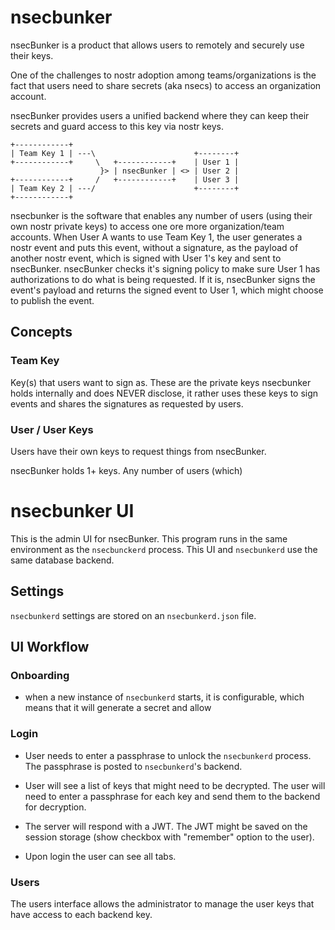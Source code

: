 # nsecbunker

nsecBunker is a product that allows users to remotely and securely use their keys.

One of the challenges to nostr adoption among teams/organizations is the fact that
users need to share secrets (aka nsecs) to access an organization account.

nsecBunker provides users a unified backend where they can keep their secrets and
guard access to this key via nostr keys.

```
+------------+
| Team Key 1 | ---\                      +--------+
+------------+     \   +------------+    | User 1 |
                    }> | nsecBunker | <> | User 2 |
+------------+     /   +------------+    | User 3 |
| Team Key 2 | ---/                      +--------+
+------------+
```

nsecbunker is the software that enables any number of users (using their own nostr private keys)
to access one ore more organization/team accounts. When User A wants to use Team Key 1, the user
generates a nostr event and puts this event, without a signature, as the payload of another
nostr event, which is signed with User 1's key and sent to nsecBunker. nsecBunker checks it's signing
policy to make sure User 1 has authorizations to do what is being requested. If it is, nsecBunker signs
the event's payload and returns the signed event to User 1, which might choose to publish the event.

## Concepts

### Team Key
Key(s) that users want to sign as. These are the private keys
nsecbunker holds internally and does NEVER disclose, it rather
uses these keys to sign events and shares the signatures as requested by users.

### User / User Keys
Users have their own keys to request things from nsecBunker.


nsecBunker holds 1+ keys. Any number of users (which)

# nsecbunker UI

This is the admin UI for nsecBunker. This program runs in the same environment
as the `nsecbunckerd` process. This UI and `nsecbunkerd` use the same database
backend.

## Settings
`nsecbunkerd` settings are stored on an `nsecbunkerd.json` file.

## UI Workflow

### Onboarding
* when a new instance of `nsecbunkerd` starts, it is configurable, which means that it will
generate a secret and allow

### Login
* User needs to enter a passphrase to unlock the `nsecbunkerd` process. The passphrase
is posted to `nsecbunkerd`'s backend.

* User will see a list of keys that might need to be decrypted. The user will need to
enter a passphrase for each key and send them to the backend for decryption.

* The server will respond with a JWT. The JWT might be saved on the session storage (show
checkbox with "remember" option to the user).

* Upon login the user can see all tabs.

### Users
The users interface allows the administrator to manage the user keys that have access to each
backend key.